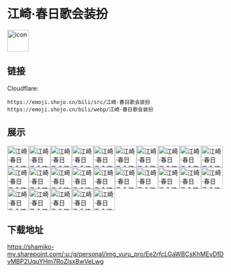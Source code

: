 # 江崎·春日歌会装扮
<img src="https://emoji.shojo.cn/bili/src/江崎·春日歌会装扮/icon.png" width="50" height="50" alt="icon">

## 链接
Cloudflare:
```
https://emoji.shojo.cn/bili/src/江崎·春日歌会装扮
https://emoji.shojo.cn/bili/webp/江崎·春日歌会装扮
```
## 展示
<img src="https://emoji.shojo.cn/bili/src/江崎·春日歌会装扮/江崎·春日歌会装扮-哇哦.png" width="50" height="50" alt="江崎·春日歌会装扮-哇哦"><img src="https://emoji.shojo.cn/bili/src/江崎·春日歌会装扮/江崎·春日歌会装扮-棒棒.png" width="50" height="50" alt="江崎·春日歌会装扮-棒棒"><img src="https://emoji.shojo.cn/bili/src/江崎·春日歌会装扮/江崎·春日歌会装扮-抱抱.png" width="50" height="50" alt="江崎·春日歌会装扮-抱抱"><img src="https://emoji.shojo.cn/bili/src/江崎·春日歌会装扮/江崎·春日歌会装扮-擦汗.png" width="50" height="50" alt="江崎·春日歌会装扮-擦汗"><img src="https://emoji.shojo.cn/bili/src/江崎·春日歌会装扮/江崎·春日歌会装扮-唱歌.png" width="50" height="50" alt="江崎·春日歌会装扮-唱歌"><img src="https://emoji.shojo.cn/bili/src/江崎·春日歌会装扮/江崎·春日歌会装扮-痴呆.png" width="50" height="50" alt="江崎·春日歌会装扮-痴呆"><img src="https://emoji.shojo.cn/bili/src/江崎·春日歌会装扮/江崎·春日歌会装扮-打Call.png" width="50" height="50" alt="江崎·春日歌会装扮-打Call"><img src="https://emoji.shojo.cn/bili/src/江崎·春日歌会装扮/江崎·春日歌会装扮-大笑.png" width="50" height="50" alt="江崎·春日歌会装扮-大笑"><img src="https://emoji.shojo.cn/bili/src/江崎·春日歌会装扮/江崎·春日歌会装扮-盯.png" width="50" height="50" alt="江崎·春日歌会装扮-盯"><img src="https://emoji.shojo.cn/bili/src/江崎·春日歌会装扮/江崎·春日歌会装扮-给你一拳.png" width="50" height="50" alt="江崎·春日歌会装扮-给你一拳"><img src="https://emoji.shojo.cn/bili/src/江崎·春日歌会装扮/江崎·春日歌会装扮-嘿嘿.png" width="50" height="50" alt="江崎·春日歌会装扮-嘿嘿"><img src="https://emoji.shojo.cn/bili/src/江崎·春日歌会装扮/江崎·春日歌会装扮-啾咪.png" width="50" height="50" alt="江崎·春日歌会装扮-啾咪"><img src="https://emoji.shojo.cn/bili/src/江崎·春日歌会装扮/江崎·春日歌会装扮-磕头.png" width="50" height="50" alt="江崎·春日歌会装扮-磕头"><img src="https://emoji.shojo.cn/bili/src/江崎·春日歌会装扮/江崎·春日歌会装扮-哭哭.png" width="50" height="50" alt="江崎·春日歌会装扮-哭哭"><img src="https://emoji.shojo.cn/bili/src/江崎·春日歌会装扮/江崎·春日歌会装扮-没眼看.png" width="50" height="50" alt="江崎·春日歌会装扮-没眼看"><img src="https://emoji.shojo.cn/bili/src/江崎·春日歌会装扮/江崎·春日歌会装扮-脸红.png" width="50" height="50" alt="江崎·春日歌会装扮-脸红"><img src="https://emoji.shojo.cn/bili/src/江崎·春日歌会装扮/江崎·春日歌会装扮-烧了.png" width="50" height="50" alt="江崎·春日歌会装扮-烧了"><img src="https://emoji.shojo.cn/bili/src/江崎·春日歌会装扮/江崎·春日歌会装扮-摔倒.png" width="50" height="50" alt="江崎·春日歌会装扮-摔倒"><img src="https://emoji.shojo.cn/bili/src/江崎·春日歌会装扮/江崎·春日歌会装扮-倒.png" width="50" height="50" alt="江崎·春日歌会装扮-倒"><img src="https://emoji.shojo.cn/bili/src/江崎·春日歌会装扮/江崎·春日歌会装扮-投降.png" width="50" height="50" alt="江崎·春日歌会装扮-投降"><img src="https://emoji.shojo.cn/bili/src/江崎·春日歌会装扮/江崎·春日歌会装扮-吐了.png" width="50" height="50" alt="江崎·春日歌会装扮-吐了"><img src="https://emoji.shojo.cn/bili/src/江崎·春日歌会装扮/江崎·春日歌会装扮-挖苦挖苦.png" width="50" height="50" alt="江崎·春日歌会装扮-挖苦挖苦"><img src="https://emoji.shojo.cn/bili/src/江崎·春日歌会装扮/江崎·春日歌会装扮-无语.png" width="50" height="50" alt="江崎·春日歌会装扮-无语"><img src="https://emoji.shojo.cn/bili/src/江崎·春日歌会装扮/江崎·春日歌会装扮-呦西.png" width="50" height="50" alt="江崎·春日歌会装扮-呦西"><img src="https://emoji.shojo.cn/bili/src/江崎·春日歌会装扮/江崎·春日歌会装扮-哼.png" width="50" height="50" alt="江崎·春日歌会装扮-哼">

## 下载地址

https://shamiko-my.sharepoint.com/:u:/g/personal/img_yuru_pro/Ee2rfcLGaWBCsKhMEvDfDvMBP2UquYHm7RoZlsxBwVeLwg